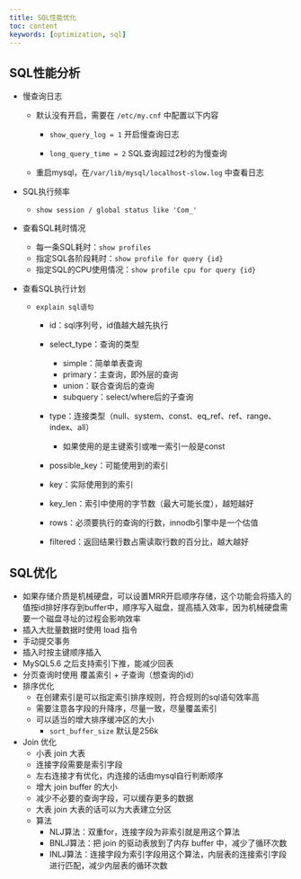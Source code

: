 ```yaml
---
title: SQL性能优化
toc: content
keywords: [optimization, sql]
---
```


## SQL性能分析

- 慢查询日志

  - 默认没有开启，需要在 `/etc/my.cnf` 中配置以下内容

    - `show_query_log = 1` 开启慢查询日志

    - `long_query_time = 2` SQL查询超过2秒的为慢查询

  - 重启mysql，在`/var/lib/mysql/localhost-slow.log` 中查看日志
- SQL执行频率

  - `show session / global status like 'Com_'` 
- 查看SQL耗时情况
  - 每一条SQL耗时：`show profiles` 
  - 指定SQL各阶段耗时：`show profile for query {id}` 
  - 指定SQL的CPU使用情况：`show profile cpu for query {id}` 

- 查看SQL执行计划
  - `explain sql语句` 
    - id：sql序列号，id值越大越先执行
    - select_type：查询的类型
      - simple：简单单表查询
      - primary：主查询，即外层的查询
      - union：联合查询后的查询
      - subquery：select/where后的子查询

    - type：连接类型（null、system、const、eq_ref、ref、range、index、all）
      - 如果使用的是主键索引或唯一索引一般是const

    - possible_key：可能使用到的索引
    - key：实际使用到的索引
    - key_len：索引中使用的字节数（最大可能长度），越短越好
    - rows：必须要执行的查询的行数，innodb引擎中是一个估值
    - filtered：返回结果行数占需读取行数的百分比，越大越好


## SQL优化

- 如果存储介质是机械硬盘，可以设置MRR开启顺序存储，这个功能会将插入的值按id排好序存到buffer中，顺序写入磁盘，提高插入效率，因为机械硬盘需要一个磁盘寻址的过程会影响效率
- 插入大批量数据时使用 load 指令
- 手动提交事务
- 插入时按主键顺序插入
- MySQL5.6 之后支持索引下推，能减少回表
- 分页查询时使用 覆盖索引 + 子查询（想查询的id）
- 排序优化
  - 在创建索引是可以指定索引排序规则，符合规则的sql语句效率高
  - 需要注意各字段的升降序，尽量一致，尽量覆盖索引
  - 可以适当的增大排序缓冲区的大小
    - `sort_buffer_size` 默认是256k
- Join 优化
  - 小表 join 大表
  - 连接字段需要是索引字段
  - 左右连接才有优化，内连接的话由mysql自行判断顺序
  - 增大 join buffer 的大小
  - 减少不必要的查询字段，可以缓存更多的数据
  - 大表 join 大表的话可以为大表建立分区
  - 算法
    - NLJ算法：双重for，连接字段为非索引就是用这个算法
    - BNLJ算法：把 join 的驱动表放到了内存 buffer 中，减少了循环次数
    - INLJ算法：连接字段为索引字段用这个算法，内层表的连接索引字段进行匹配，减少内层表的循环次数


